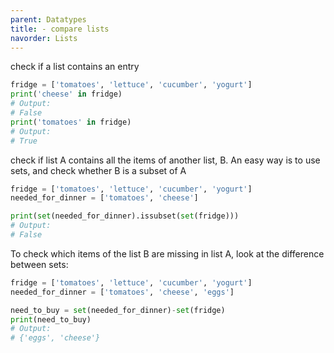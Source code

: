 ```yaml
---
parent: Datatypes 
title: - compare lists 
navorder: Lists 
---
```


check if a list contains an entry
``` python
fridge = ['tomatoes', 'lettuce', 'cucumber', 'yogurt']
print('cheese' in fridge)
# Output:
# False
print('tomatoes' in fridge)
# Output:
# True
```

check if list A contains all the items of another list, B.
An easy way is to use sets, and check whether B is a subset of A
``` python
fridge = ['tomatoes', 'lettuce', 'cucumber', 'yogurt']
needed_for_dinner = ['tomatoes', 'cheese']

print(set(needed_for_dinner).issubset(set(fridge)))
# Output:
# False
```

To check which items of the list B are missing in list A, look at the difference between sets:
``` python
fridge = ['tomatoes', 'lettuce', 'cucumber', 'yogurt']
needed_for_dinner = ['tomatoes', 'cheese', 'eggs']

need_to_buy = set(needed_for_dinner)-set(fridge)
print(need_to_buy)
# Output:
# {'eggs', 'cheese'}
```
